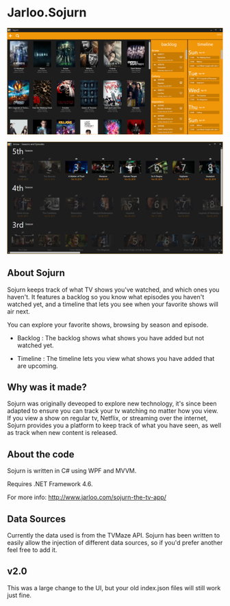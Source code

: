 Jarloo.Sojurn
=============

![alt tag](/images/mainWindow.png)

![alt tag](/images/episodeWindow.png)


About Sojurn
------------

Sojurn keeps track of what TV shows you've watched, and which ones you haven't. It features a backlog so you know what episodes you haven't watched yet, and a timeline that lets you see when your favorite shows will air next. 

You can explore your favorite shows, browsing by season and episode.

- Backlog : The backlog shows what shows you have added but not watched yet.

- Timeline : The timeline lets you view what shows you have added that are upcoming.

Why was it made?
----------------

Sojurn was originally deveoped to explore new technology, it's since been adapted to ensure you can track your tv watching no matter how you view. If you view a show on regular tv, Netflix, or streaming over the internet, Sojurn provides you a platform to keep track of what you have seen, as well as track when new content is released.


About the code
--------------

Sojurn is written in C# using WPF and MVVM. 


Requires .NET Framework 4.6.

For more info:
http://www.jarloo.com/sojurn-the-tv-app/


Data Sources
------------

Currently the data used is from the TVMaze API. Sojurn has been written to easily allow the injection of different data sources, so if you'd prefer another feel free to add it.


v2.0 
------------

This was a large change to the UI, but your old index.json files will still work just fine. 



